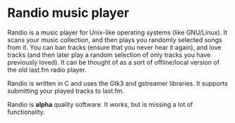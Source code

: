 # Randio music player

Randio is a music player for Unix-like operating systems (like GNU/Linux).
It scans your music collection, and then plays you randomly selected songs
from it. You can ban tracks (ensure that you never hear it again), and
love tracks (and then later play a random selection of only tracks you
have previously loved). It can be thought of as a sort of offline/local
version of the old last.fm radio player.

Randio is written in C and uses the Gtk3 and gstreamer libraries.
It supports submitting your played tracks to last.fm.

Randio is **alpha** quality software. It works, but is missing a
lot of functionality.
